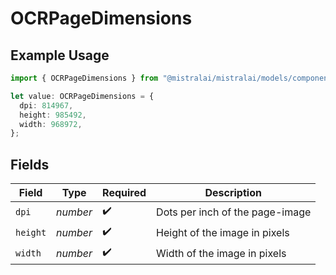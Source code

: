 # OCRPageDimensions

## Example Usage

```typescript
import { OCRPageDimensions } from "@mistralai/mistralai/models/components";

let value: OCRPageDimensions = {
  dpi: 814967,
  height: 985492,
  width: 968972,
};
```

## Fields

| Field                           | Type                            | Required                        | Description                     |
| ------------------------------- | ------------------------------- | ------------------------------- | ------------------------------- |
| `dpi`                           | *number*                        | :heavy_check_mark:              | Dots per inch of the page-image |
| `height`                        | *number*                        | :heavy_check_mark:              | Height of the image in pixels   |
| `width`                         | *number*                        | :heavy_check_mark:              | Width of the image in pixels    |
